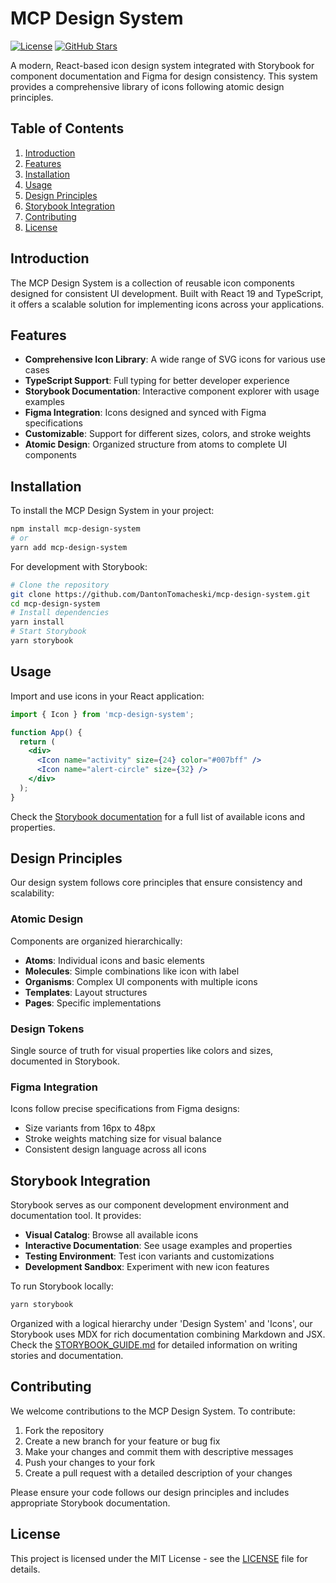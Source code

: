 # MCP Design System

[![License](https://img.shields.io/badge/license-MIT-blue.svg)](https://github.com/DantonTomacheski/mcp-design-system/blob/master/LICENSE)
[![GitHub Stars](https://img.shields.io/github/stars/DantonTomacheski/mcp-design-system.svg)](https://github.com/DantonTomacheski/mcp-design-system/stargazers)

A modern, React-based icon design system integrated with Storybook for component documentation and Figma for design consistency. This system provides a comprehensive library of icons following atomic design principles.

## Table of Contents

1. [Introduction](#introduction)
2. [Features](#features)
3. [Installation](#installation)
4. [Usage](#usage)
5. [Design Principles](#design-principles)
6. [Storybook Integration](#storybook-integration)
7. [Contributing](#contributing)
8. [License](#license)

## Introduction

The MCP Design System is a collection of reusable icon components designed for consistent UI development. Built with React 19 and TypeScript, it offers a scalable solution for implementing icons across your applications.

## Features

- **Comprehensive Icon Library**: A wide range of SVG icons for various use cases
- **TypeScript Support**: Full typing for better developer experience
- **Storybook Documentation**: Interactive component explorer with usage examples
- **Figma Integration**: Icons designed and synced with Figma specifications
- **Customizable**: Support for different sizes, colors, and stroke weights
- **Atomic Design**: Organized structure from atoms to complete UI components

## Installation

To install the MCP Design System in your project:

```bash
npm install mcp-design-system
# or
yarn add mcp-design-system
```

For development with Storybook:

```bash
# Clone the repository
git clone https://github.com/DantonTomacheski/mcp-design-system.git
cd mcp-design-system
# Install dependencies
yarn install
# Start Storybook
yarn storybook
```

## Usage

Import and use icons in your React application:

```jsx
import { Icon } from 'mcp-design-system';

function App() {
  return (
    <div>
      <Icon name="activity" size={24} color="#007bff" />
      <Icon name="alert-circle" size={32} />
    </div>
  );
}
```

Check the [Storybook documentation](#storybook-integration) for a full list of available icons and properties.

## Design Principles

Our design system follows core principles that ensure consistency and scalability:

### Atomic Design

Components are organized hierarchically:
- **Atoms**: Individual icons and basic elements
- **Molecules**: Simple combinations like icon with label
- **Organisms**: Complex UI components with multiple icons
- **Templates**: Layout structures
- **Pages**: Specific implementations

### Design Tokens

Single source of truth for visual properties like colors and sizes, documented in Storybook.

### Figma Integration

Icons follow precise specifications from Figma designs:
- Size variants from 16px to 48px
- Stroke weights matching size for visual balance
- Consistent design language across all icons

## Storybook Integration

Storybook serves as our component development environment and documentation tool. It provides:

- **Visual Catalog**: Browse all available icons
- **Interactive Documentation**: See usage examples and properties
- **Testing Environment**: Test icon variants and customizations
- **Development Sandbox**: Experiment with new icon features

To run Storybook locally:

```bash
yarn storybook
```

Organized with a logical hierarchy under 'Design System' and 'Icons', our Storybook uses MDX for rich documentation combining Markdown and JSX. Check the [STORYBOOK_GUIDE.md](STORYBOOK_GUIDE.md) for detailed information on writing stories and documentation.

## Contributing

We welcome contributions to the MCP Design System. To contribute:

1. Fork the repository
2. Create a new branch for your feature or bug fix
3. Make your changes and commit them with descriptive messages
4. Push your changes to your fork
5. Create a pull request with a detailed description of your changes

Please ensure your code follows our design principles and includes appropriate Storybook documentation.

## License

This project is licensed under the MIT License - see the [LICENSE](LICENSE) file for details.
